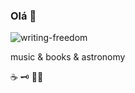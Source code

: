 ### Olá 🤍
![writing-freedom](https://user-images.githubusercontent.com/127758625/236854879-81c53306-5973-40d7-a74a-4db91825ef93.gif)

music & books & astronomy

☕️ 🗝 🥯🎼 
